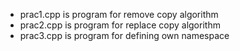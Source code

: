 * prac1.cpp is program for remove copy algorithm <br>
* prac2.cpp is program for replace copy algorithm <br>
* prac3.cpp is program for defining own namespace <br>
